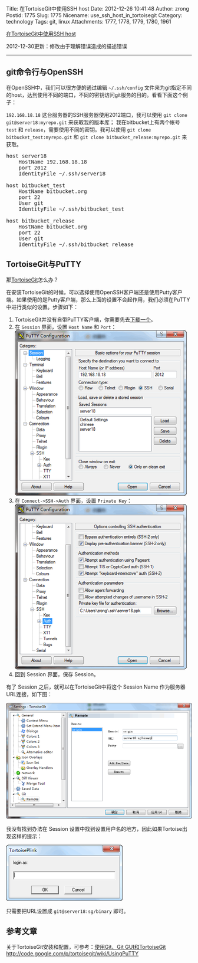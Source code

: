 Title: 在TortoiseGit中使用SSH host
Date: 2012-12-26 10:41:48
Author: zrong
Postid: 1775
Slug: 1775
Nicename: use_ssh_host_in_tortoisegit
Category: technology
Tags: git, linux
Attachments: 1777, 1778, 1779, 1780, 1961

[在TortoiseGit中使用SSH host](http://zengrong.net/post/1775.htm)

<span sytle="color:red;">2012-12-30更新：</span>修改由于理解错误造成的描述错误
<hr>

## git命令行与OpenSSH

在OpenSSH中，我们可以很方便的通过编辑 `~/.ssh/config` 文件来为git指定不同的host，达到使用不同的端口，不同的密钥访问git服务的目的。看看下面这个例子：

`192.168.18.18` 这台服务器的SSH服务器使用2012端口，我可以使用 `git clone git@server18:myrepo.git` 来获取我的版本库；
我在bitbucket上有两个帐号 `test` 和 `release`，需要使用不同的密钥。我可以使用 `git clone bitbucket_test:myrepo.git` 和 `git clone bitbucket_release:myrepo.git` 来获取。

<pre>
host server18
    HostName 192.168.18.18
    port 2012
    IdentityFile ~/.ssh/server18

host bitbucket_test
    HostName bitbucket.org
    port 22
    User git
    IdentityFile ~/.ssh/bitbucket_test
    
host bitbucket_release
    HostName bitbucket.org
    port 22
    User git
    IdentityFile ~/.ssh/bitbucket_release
</pre>

## TortoiseGit与PuTTY

那[TortoiseGit](http://code.google.com/p/tortoisegit/)怎么办？

在安装TortoiseGit的时候，可以选择使用OpenSSH客户端还是使用Putty客户端。如果使用的是Putty客户端，那么上面的设置不会起作用，我们必须在PuTTY中进行类似的设置。步骤如下：

1. TortoiseGit并没有自带PuTTY客户端，你需要先去[下载一个](http://www.chiark.greenend.org.uk/~sgtatham/putty/download.html)。
2. 在 `Session` 界面，设置 `Host Name` 和 `Port`：
![Session](image/user_ssh_host_in_tortoisegit/putty_session.png)
3. 在 `Connect->SSH->Auth` 界面，设置 `Private Key`：
![Private Key](image/user_ssh_host_in_tortoisegit/putty_auth.png)
4. 回到 Session 界面，保存 Session。

有了 Session 之后，就可以在TortoiseGit中将这个 Session Name 作为服务器URL连接，如下图：

![tortoiseGit setting](image/user_ssh_host_in_tortoisegit/tortoise_remote.png)

我没有找到办法在 Session 设置中找到设置用户名的地方，因此如果Tortoise出现这样的提示：

![login name](image/user_ssh_host_in_tortoisegit/tortoiseplink.png)

只需要把URL设置成 `git@server18:sg/binary` 即可。

## 参考文章

关于TortoiseGit安装和配置，可参考：[使用Git、Git GUI和TortoiseGit](http://zengrong.net/post/1722.htm)
<http://code.google.com/p/tortoisegit/wiki/UsingPuTTY>
